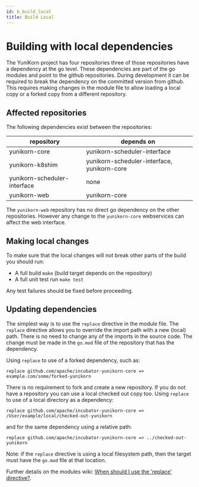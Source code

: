 ```yaml
---
id: b_build_local
title: Build Local
---
```


<!--
Licensed to the Apache Software Foundation (ASF) under one
or more contributor license agreements.  See the NOTICE file
distributed with this work for additional information
regarding copyright ownership.  The ASF licenses this file
to you under the Apache License, Version 2.0 (the
"License"); you may not use this file except in compliance
with the License.  You may obtain a copy of the License at

  http://www.apache.org/licenses/LICENSE-2.0

Unless required by applicable law or agreed to in writing,
software distributed under the License is distributed on an
"AS IS" BASIS, WITHOUT WARRANTIES OR CONDITIONS OF ANY
KIND, either express or implied.  See the License for the
specific language governing permissions and limitations
under the License.
-->

# Building with local dependencies

The YuniKorn project has four repositories three of those repositories have a dependency at the go level.
These dependencies are part of the go modules and point to the github repositories.
During development it can be required to break the dependency on the committed version from github.
This requires making changes in the module file to allow loading a local copy or a forked copy from a different repository.  

## Affected repositories
The following dependencies exist between the repositories:

| repository| depends on |
| --- | --- |
| yunikorn-core | yunikorn-scheduler-interface | 
| yunikorn-k8shim | yunikorn-scheduler-interface, yunikorn-core |
| yunikorn-scheduler-interface | none |
| yunikorn-web | yunikorn-core |

The `yunikorn-web` repository has no direct go dependency on the other repositories. However any change to the `yunikorn-core` webservices can affect the web interface. 

## Making local changes

To make sure that the local changes will not break other parts of the build you should run:
- A full build `make` (build target depends on the repository)
- A full unit test run `make test`

Any test failures should be fixed before proceeding.

## Updating dependencies

The simplest way is to use the `replace` directive in the module file. The `replace` directive allows you to override the import path with a new (local) path.
There is no need to change any of the imports in the source code. The change must be made in the `go.mod` file of the repository that has the dependency. 

Using `replace` to use of a forked dependency, such as:
```
replace github.com/apache/incubator-yunikorn-core => example.com/some/forked-yunikorn
```

There is no requirement to fork and create a new repository. If you do not have a repository you can use a local checked out copy too. 
Using `replace` to use of a local directory as a dependency:
```
replace github.com/apache/incubator-yunikorn-core => /User/example/local/checked-out-yunikorn
```
and for the same dependency using a relative path:
```
replace github.com/apache/incubator-yunikorn-core => ../checked-out-yunikorn
```
Note: if the `replace` directive is using a local filesystem path, then the target must have the `go.mod` file at that location.


Further details on the modules wiki: [When should I use the 'replace' directive?](https://github.com/golang/go/wiki/Modules#when-should-i-use-the-replace-directive).